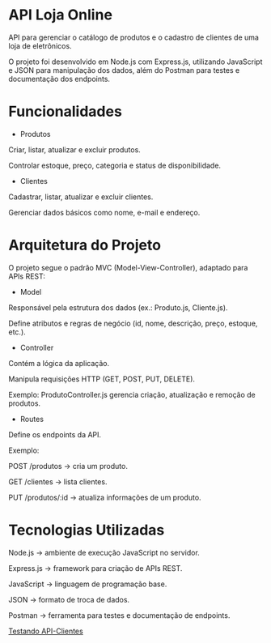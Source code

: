 
# API Loja Online

API para gerenciar o catálogo de produtos e o cadastro de clientes de uma loja de eletrônicos.

O projeto foi desenvolvido em Node.js com Express.js, utilizando JavaScript e JSON para manipulação dos dados, além do Postman para testes e documentação dos endpoints.

# Funcionalidades

* Produtos

Criar, listar, atualizar e excluir produtos.

Controlar estoque, preço, categoria e status de disponibilidade.

* Clientes

Cadastrar, listar, atualizar e excluir clientes.

Gerenciar dados básicos como nome, e-mail e endereço.

# Arquitetura do Projeto

O projeto segue o padrão MVC (Model-View-Controller), adaptado para APIs REST:

* Model

Responsável pela estrutura dos dados (ex.: Produto.js, Cliente.js).

Define atributos e regras de negócio (id, nome, descrição, preço, estoque, etc.).

* Controller

Contém a lógica da aplicação.

Manipula requisições HTTP (GET, POST, PUT, DELETE).

Exemplo: ProdutoController.js gerencia criação, atualização e remoção de produtos.

* Routes

Define os endpoints da API.

Exemplo:

POST /produtos → cria um produto.

GET /clientes → lista clientes.

PUT /produtos/:id → atualiza informações de um produto.

# Tecnologias Utilizadas

Node.js → ambiente de execução JavaScript no servidor.

Express.js → framework para criação de APIs REST.

JavaScript → linguagem de programação base.

JSON → formato de troca de dados.

Postman → ferramenta para testes e documentação de endpoints.

[Testando API-Clientes](./img)